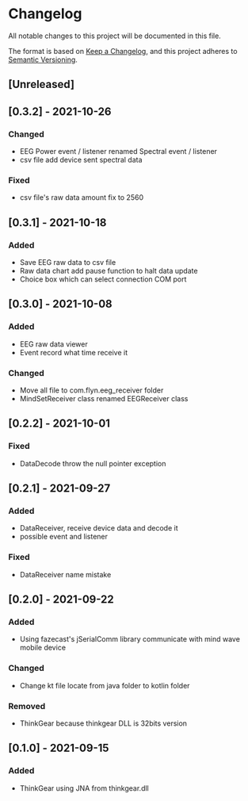 # Changelog
All notable changes to this project will be documented in this file.

The format is based on [Keep a Changelog](https://keepachangelog.com/en/1.0.0/),
and this project adheres to [Semantic Versioning](https://semver.org/spec/v2.0.0.html).

## [Unreleased]

## [0.3.2] - 2021-10-26
### Changed
- EEG Power event / listener renamed Spectral event / listener
- csv file add device sent spectral data
### Fixed
- csv file's raw data amount fix to 2560

## [0.3.1] - 2021-10-18
### Added
- Save EEG raw data to csv file
- Raw data chart add pause function to halt data update
- Choice box which can select connection COM port

## [0.3.0] - 2021-10-08
### Added
- EEG raw data viewer
- Event record what time receive it
### Changed
- Move all file to com.flyn.eeg_receiver folder
- MindSetReceiver class renamed EEGReceiver class

## [0.2.2] - 2021-10-01
### Fixed
- DataDecode throw the null pointer exception

## [0.2.1] - 2021-09-27
### Added
- DataReceiver, receive device data and decode it
- possible event and listener
### Fixed
- DataReceiver name mistake

## [0.2.0] - 2021-09-22
### Added
- Using fazecast's jSerialComm library communicate with mind wave mobile device
### Changed
- Change kt file locate from java folder to kotlin folder
### Removed
- ThinkGear because thinkgear DLL is 32bits version

## [0.1.0] - 2021-09-15
### Added
- ThinkGear using JNA from thinkgear.dll
